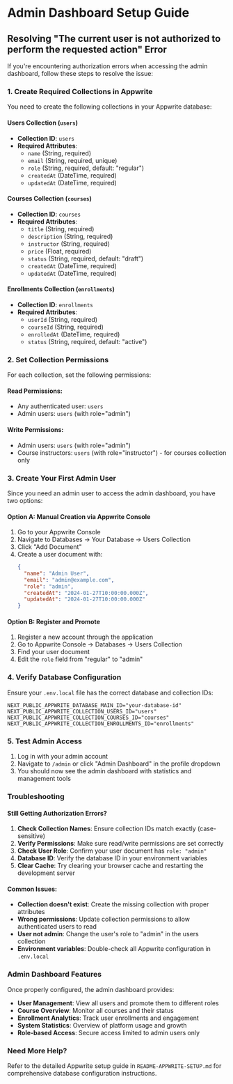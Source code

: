 # Admin Dashboard Setup Guide

## Resolving "The current user is not authorized to perform the requested action" Error

If you're encountering authorization errors when accessing the admin dashboard, follow these steps to resolve the issue:

### 1. Create Required Collections in Appwrite

You need to create the following collections in your Appwrite database:

#### Users Collection (`users`)
- **Collection ID**: `users`
- **Required Attributes**:
  - `name` (String, required)
  - `email` (String, required, unique)
  - `role` (String, required, default: "regular")
  - `createdAt` (DateTime, required)
  - `updatedAt` (DateTime, required)

#### Courses Collection (`courses`)
- **Collection ID**: `courses`
- **Required Attributes**:
  - `title` (String, required)
  - `description` (String, required)
  - `instructor` (String, required)
  - `price` (Float, required)
  - `status` (String, required, default: "draft")
  - `createdAt` (DateTime, required)
  - `updatedAt` (DateTime, required)

#### Enrollments Collection (`enrollments`)
- **Collection ID**: `enrollments`
- **Required Attributes**:
  - `userId` (String, required)
  - `courseId` (String, required)
  - `enrolledAt` (DateTime, required)
  - `status` (String, required, default: "active")

### 2. Set Collection Permissions

For each collection, set the following permissions:

#### Read Permissions:
- Any authenticated user: `users`
- Admin users: `users` (with role="admin")

#### Write Permissions:
- Admin users: `users` (with role="admin")
- Course instructors: `users` (with role="instructor") - for courses collection only

### 3. Create Your First Admin User

Since you need an admin user to access the admin dashboard, you have two options:

#### Option A: Manual Creation via Appwrite Console
1. Go to your Appwrite Console
2. Navigate to Databases → Your Database → Users Collection
3. Click "Add Document"
4. Create a user document with:
   ```json
   {
     "name": "Admin User",
     "email": "admin@example.com",
     "role": "admin",
     "createdAt": "2024-01-27T10:00:00.000Z",
     "updatedAt": "2024-01-27T10:00:00.000Z"
   }
   ```

#### Option B: Register and Promote
1. Register a new account through the application
2. Go to Appwrite Console → Databases → Users Collection
3. Find your user document
4. Edit the `role` field from "regular" to "admin"

### 4. Verify Database Configuration

Ensure your `.env.local` file has the correct database and collection IDs:

```env
NEXT_PUBLIC_APPWRITE_DATABASE_MAIN_ID="your-database-id"
NEXT_PUBLIC_APPWRITE_COLLECTION_USERS_ID="users"
NEXT_PUBLIC_APPWRITE_COLLECTION_COURSES_ID="courses"
NEXT_PUBLIC_APPWRITE_COLLECTION_ENROLLMENTS_ID="enrollments"
```

### 5. Test Admin Access

1. Log in with your admin account
2. Navigate to `/admin` or click "Admin Dashboard" in the profile dropdown
3. You should now see the admin dashboard with statistics and management tools

### Troubleshooting

#### Still Getting Authorization Errors?

1. **Check Collection Names**: Ensure collection IDs match exactly (case-sensitive)
2. **Verify Permissions**: Make sure read/write permissions are set correctly
3. **Check User Role**: Confirm your user document has `role: "admin"`
4. **Database ID**: Verify the database ID in your environment variables
5. **Clear Cache**: Try clearing your browser cache and restarting the development server

#### Common Issues:

- **Collection doesn't exist**: Create the missing collection with proper attributes
- **Wrong permissions**: Update collection permissions to allow authenticated users to read
- **User not admin**: Change the user's role to "admin" in the users collection
- **Environment variables**: Double-check all Appwrite configuration in `.env.local`

### Admin Dashboard Features

Once properly configured, the admin dashboard provides:

- **User Management**: View all users and promote them to different roles
- **Course Overview**: Monitor all courses and their status
- **Enrollment Analytics**: Track user enrollments and engagement
- **System Statistics**: Overview of platform usage and growth
- **Role-based Access**: Secure access limited to admin users only

### Need More Help?

Refer to the detailed Appwrite setup guide in `README-APPWRITE-SETUP.md` for comprehensive database configuration instructions.